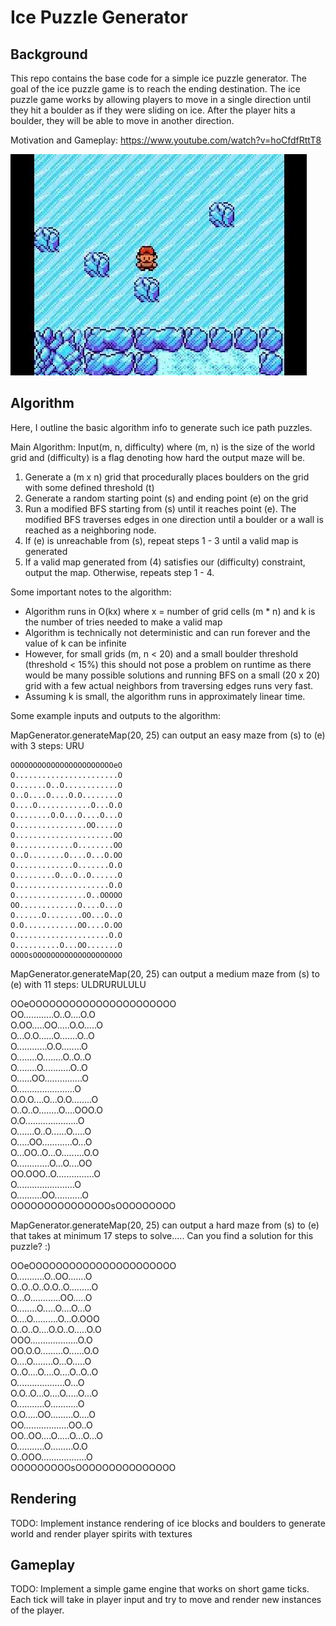 # Ice Puzzle Generator

## Background

This repo contains the base code for a simple ice puzzle generator. The goal of the ice puzzle game is to reach the ending destination. The ice puzzle game works by allowing players to move in a single direction until they hit a boulder as if they were sliding on ice. After the player hits a boulder, they will be able to move in another direction. 

Motivation and Gameplay: https://www.youtube.com/watch?v=hoCfdfRttT8

[![](img/motivation.png)](https://www.youtube.com/watch?v=hoCfdfRttT8)

## Algorithm

Here, I outline the basic algorithm info to generate such ice path puzzles.

Main Algorithm: Input(m, n, difficulty) where (m, n) is the size of the world grid and (difficulty) is a flag denoting how hard the output maze will be.
1. Generate a (m x n) grid that procedurally places boulders on the grid with some defined threshold (t)
2. Generate a random starting point (s) and ending point (e) on the grid
3. Run a modified BFS starting from (s) until it reaches point (e). The modified BFS traverses edges in one direction until a boulder or a wall is reached as a neighboring node.
4. If (e) is unreachable from (s), repeat steps 1 - 3 until a valid map is generated
5. If a valid map generated from (4) satisfies our (difficulty) constraint, output the map. Otherwise, repeats step 1 - 4.

Some important notes to the algorithm: 

- Algorithm runs in O(kx) where x = number of grid cells (m * n) and k is the number of tries needed to make a valid map
- Algorithm is technically not deterministic and can run forever and the value of k can be infinite
- However, for small grids (m, n < 20) and a small boulder threshold (threshold < 15%) this should not pose a problem on runtime as there would be many possible solutions and running BFS on a small (20 x 20) grid with a few actual neighbors from traversing edges runs very fast.
- Assuming k is small, the algorithm runs in approximately linear time.

Some example inputs and outputs to the algorithm:

MapGenerator.generateMap(20, 25) can output an easy maze from (s) to (e) with 3 steps: URU

    OOOOOOOOOOOOOOOOOOOOOOOeO  
    O.......................O  
    O.......O..O............O  
    O..O....O....O.O........O  
    O....O............O...O.O  
    O........O.O...O....O...O  
    O................OO.....O  
    O......................OO  
    0.............O........OO  
    O..O........O....O...O.OO  
    O.............O.......O.O  
    O.........O...O..O......O  
    O.....................O.O  
    O................O..OOOOO  
    OO.............O....O...O  
    O......O........OO...O..O  
    O.O............OO....O.OO  
    O.....................O.O  
    O..........O...OO.......O  
    OOOOsOOOOOOOOOOOOOOOOOOOO  

MapGenerator.generateMap(20, 25) can output a medium maze from (s) to (e) with 11 steps: ULDRURULULU

OOeOOOOOOOOOOOOOOOOOOOOOO  
OO............O..O....O.O  
O.OO.....OO.....O.O.....O  
O...O.O......O.......O..O  
O............O.O........O  
O........O........O..O..O  
O........O...........O..O  
O......OO...............O  
O.......................O  
O.O.O....O...O.O........O  
O..O..O........O....OOO.O  
O.O.....................O  
O.......O..O......O.....O  
O.....OO............O...O  
O...OO..O...O.........O.O  
O.............O...O....OO  
OO.OOO..O...............O  
O.......................O  
O..........OO...........O  
OOOOOOOOOOOOOOOsOOOOOOOOO  

MapGenerator.generateMap(20, 25) can output a hard maze from (s) to (e) that takes at minimum 17 steps to solve..... Can you find a solution for this puzzle? :)

OOeOOOOOOOOOOOOOOOOOOOOOO  
O...........O..OO.......O  
O..O..O..O.O..O.........O  
O...O............OO.....O  
O........O.....O....O...O  
O....O..........O...O.OOO  
O..O..O....O.O..O.....O.O  
OOO...................O.O  
OO.O.O.........O......O.O  
O....O........O...O.....O  
O..O....O....O....O..O..O  
O...................O...O  
O.O..O...O....O.....O...O  
O...........O...........O  
O.O.....OO.........O....O  
OO..................OO..O  
OO..OO....O.....O...O...O  
O...........O.........O.O  
O..OOO..................O  
OOOOOOOOOsOOOOOOOOOOOOOOO  

## Rendering 

TODO: Implement instance rendering of ice blocks and boulders to generate world and render player spirits with textures

## Gameplay

TODO: Implement a simple game engine that works on short game ticks. Each tick will take in player input and try to move and render new instances of the player.
